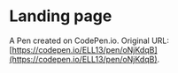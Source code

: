 # Landing page 

A Pen created on CodePen.io. Original URL: [https://codepen.io/ELL13/pen/oNjKdqB](https://codepen.io/ELL13/pen/oNjKdqB).


